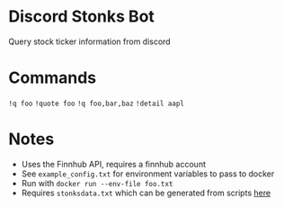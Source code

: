 # Discord Stonks Bot

Query stock ticker information from discord


# Commands


`!q foo`
`!quote foo`
`!q foo,bar,baz`
`!detail aapl`

# Notes

* Uses the Finnhub API, requires a finnhub account
* See `example_config.txt` for environment variables to pass to docker
* Run with `docker run --env-file foo.txt` 
* Requires `stonksdata.txt` which can be generated from scripts [here](https://github.com/nibalizer/stonksapi/blob/main/contrib/get_stonks_db.sh)


